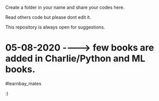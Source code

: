 Create a folder in your name and share your codes here.

Read others code but please dont edit it.

This repository is always open for suggestions.

# 05-08-2020 ----> few books are added in Charlie/Python and ML books.

#learnbay_mates

:)
